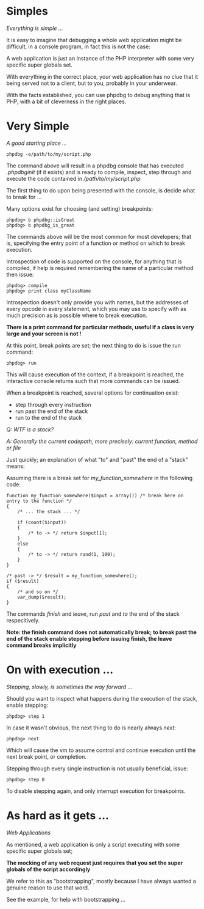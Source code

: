 Simples
=======
*Everything is simple ...*

It is easy to imagine that debugging a whole web application might be difficult, in a console program, in fact this is not the case:
 
A web application is just an instance of the PHP interpreter with some very specific super globals set.

With everything in the correct place, your web application has no clue that it being served not to a client, but to you, probably in your underwear.

With the facts established, you can use phpdbg to debug anything that is PHP, with a bit of cleverness in the right places.

Very Simple
===========
*A good starting place ...*

``` 
phpdbg -e/path/to/my/script.php
```

The command above will result in a phpdbg console that has executed *.phpdbginit* (if it exists) and is ready to compile, inspect, step through
and execute the code contained in */path/to/my/script.php*

The first thing to do upon being presented with the console, is decide what to break for ...

Many options exist for choosing (and setting) breakpoints:

```
phpdbg> b phpdbg::isGreat
phpdbg> b phpdbg_is_great
```

The commands above will be the most common for most developers; that is, specifying the entry point of a function or method on which to break execution.

Introspection of code is supported on the console, for anything that is compiled, if help is required remembering the name of a particular method then issue:

```
phpdbg> compile
phpdbg> print class myClassName
```

Introspection doesn't only provide you with names, but the addresses of every opcode in every statement, which you may use to specify with as much precision as 
is possible where to break execution.

**There is a print command for particular methods, useful if a class is very large and your screen is not !**

At this point, break points are set; the next thing to do is issue the run command:

```
phpdbg> run
```

This will cause execution of the context, if a breakpoint is reached, the interactive console returns such that more commands can be issued.

When a breakpoint is reached, several options for continuation exist:

 - step through every instruction
 - run past the end of the stack
 - run to the end of the stack

*Q: WTF is a stack?*

*A: Generally the current codepath, more precisely: current function, method or file*

Just quickly; an explanation of what "to" and "past" the end of a "stack" means:

Assuming there is a break set for *my_function_somewhere* in the following code:

```
function my_function_somewhere($input = array()) /* break here on entry to the function */
{		
	/* ... the stack ... */
	
	if (count($input)) 
	{
		/* to -> */	return $input[1];
	} 
	else
	{
		/* to -> */ return rand(1, 100);
	}
}

/* past -> */ $result = my_function_somewhere();
if ($result) 
{
	/* and so on */
	var_dump($result);
}
```

The commands *finish* and *leave*, run *past* and *to* the end of the stack respecitively.

**Note: the finish command does not automatically break; to break past the end of the stack enable stepping before issuing finish, the leave command breaks implicitly**

On with execution ...
=====================
*Stepping, slowly, is sometimes the way forward ...*

Should you want to inspect what happens during the execution of the stack, enable stepping:

```
phpdbg> step 1
```

In case it wasn't obvious, the next thing to do is nearly always *next*:

```
phpdbg> next
```

Which will cause the vm to assume control and continue execution until the next break point, or completion.

Stepping through every single instruction is not usually beneficial, issue:

```
phpdbg> step 0
```

To disable stepping again, and only interrupt execution for breakpoints.

As hard as it gets ...
======================
*Web Applications*

As mentioned, a web application is only a script executing with some specific super globals set; 

**The mocking of any web request just requires that you set the super globals of the script accordingly**

We refer to this as "bootstrapping", mostly because I have always wanted a genuine reason to use that word.

See the example, for help with bootstrapping ...
